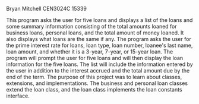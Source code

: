 Bryan Mitchell CEN3024C 15339

This program asks the user for five loans and displays a list of the loans and some summary information consisting of the total amounts loaned for business loans, personal loans, and the total amount of money loaned. It also displays what loans are the same if any. The program asks the user for the prime interest rate for loans, loan type, loan number, loanee's last name, loan amount, and whether it is a 3-year, 7-year, or 15-year loan. The program will prompt the user for five loans and will then display the loan information for the five loans. The list will include the information entered by the user in addition to the interest accrued and the total amount due by the end of the term. The purpose of this project was to learn about classes, extensions, and implementations. The business and personal loan classes extend the loan class, and the loan class implements the loan constants interface.
